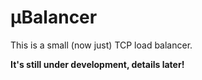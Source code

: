 # μBalancer

This is a small (now just) TCP load balancer.

**It's still under development, details later!**
